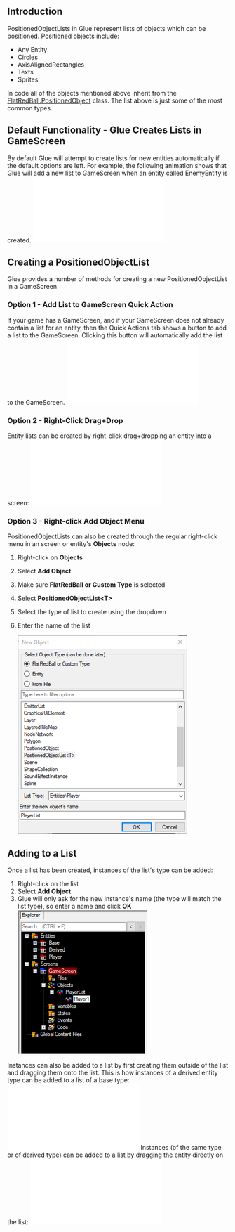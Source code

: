 ## Introduction

PositionedObjectLists in Glue represent lists of objects which can be positioned. Positioned objects include:

-   Any Entity
-   Circles
-   AxisAlignedRectangles
-   Texts
-   Sprites

In code all of the objects mentioned above inherit from the [FlatRedBall.PositionedObject](/documentation/api/flatredball/flatredball-positionedobject.md "FlatRedBall.PositionedObject") class. The list above is just some of the most common types.

## Default Functionality - Glue Creates Lists in GameScreen

By default Glue will attempt to create lists for new entities automatically if the default options are left. For example, the following animation shows that Glue will add a new list to GameScreen when an entity called EnemyEntity is created. [![](/wp-content/uploads/2016/01/07_10-22-16.gif.md)](/wp-content/uploads/2016/01/07_10-22-16.gif.md)

## Creating a PositionedObjectList

Glue provides a number of methods for creating a new PositionedObjectList in a GameScreen

### Option 1 - Add List to GameScreen Quick Action

If your game has a GameScreen, and if your GameScreen does not already contain a list for an entity, then the Quick Actions tab shows a button to add a list to the GameScreen. Clicking this button will automatically add the list to the GameScreen. [![](/wp-content/uploads/2016/01/07_10-25-05.gif.md)](/wp-content/uploads/2016/01/07_10-25-05.gif.md)

### Option 2 - Right-Click Drag+Drop

Entity lists can be created by right-click drag+dropping an entity into a screen: [![rightclickdragdrop](/wp-content/uploads/2016/01/RightClickDragDrop.gif.md)](/wp-content/uploads/2016/01/RightClickDragDrop.gif.md)

### Option 3 - Right-click Add Object Menu

PositionedObjectLists can also be created through the regular right-click menu in an screen or entity's **Objects** node:

1.  Right-click on **Objects**

2.  Select **Add Object**

3.  Make sure **FlatRedBall or Custom Type** is selected

4.  Select **PositionedObjectList\<T\>**

5.  Select the type of list to create using the dropdown

6.  Enter the name of the list

    ![](/media/2016-11-img_58391dc463d98.png)

## Adding to a List

Once a list has been created, instances of the list's type can be added:

1.  Right-click on the list
2.  Select **Add Object**
3.  Glue will only ask for the new instance's name (the type will match the list type), so enter a name and click **OK** ![](/media/2016-11-img_58391f350f699.png)

Instances can also be added to a list by first creating them outside of the list and dragging them onto the list. This is how instances of a derived entity type can be added to a list of a base type: [![basederivedlist](/wp-content/uploads/2016/01/BaseDerivedList.gif.md)](/wp-content/uploads/2016/01/BaseDerivedList.gif.md) Instances (of the same type or of derived type) can be added to a list by dragging the entity directly on the list: [![basederivedlist2](/wp-content/uploads/2016/01/BaseDerivedList2.gif.md)](/wp-content/uploads/2016/01/BaseDerivedList2.gif.md)  
